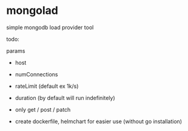 # mongolad

simple mongodb load provider tool

todo:

params
* host
* numConnections
* rateLimit (default ex 1k/s)
* duration (by default will run indefinitely)
* only get / post / patch


* create dockerfile, helmchart for easier use (without go installation)
